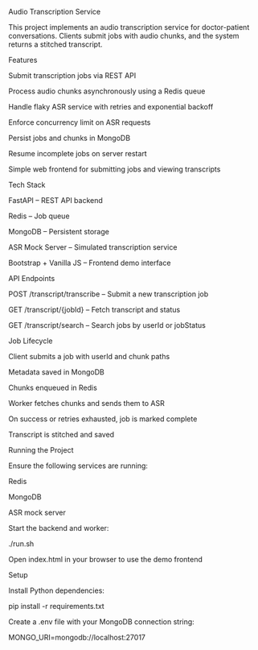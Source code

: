 Audio Transcription Service

This project implements an audio transcription service for doctor-patient conversations. Clients submit jobs with audio chunks, and the system returns a stitched transcript.

Features

Submit transcription jobs via REST API

Process audio chunks asynchronously using a Redis queue

Handle flaky ASR service with retries and exponential backoff

Enforce concurrency limit on ASR requests

Persist jobs and chunks in MongoDB

Resume incomplete jobs on server restart

Simple web frontend for submitting jobs and viewing transcripts

Tech Stack

FastAPI – REST API backend

Redis – Job queue

MongoDB – Persistent storage

ASR Mock Server – Simulated transcription service

Bootstrap + Vanilla JS – Frontend demo interface

API Endpoints

POST /transcript/transcribe – Submit a new transcription job

GET /transcript/{jobId} – Fetch transcript and status

GET /transcript/search – Search jobs by userId or jobStatus

Job Lifecycle

Client submits a job with userId and chunk paths

Metadata saved in MongoDB

Chunks enqueued in Redis

Worker fetches chunks and sends them to ASR

On success or retries exhausted, job is marked complete

Transcript is stitched and saved

Running the Project

Ensure the following services are running:

Redis

MongoDB

ASR mock server

Start the backend and worker:

./run.sh

Open index.html in your browser to use the demo frontend

Setup

Install Python dependencies:

pip install -r requirements.txt

Create a .env file with your MongoDB connection string:

MONGO_URI=mongodb://localhost:27017

